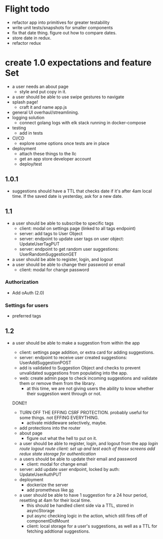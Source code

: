 # Flight todo

- refactor app into primitives for greater testability
- write unit tests/snapshots for smaller components
- fix that date thing. figure out how to compare dates.
- store date in redux.
- refactor redux

# create 1.0 expectations and feature Set

- a user needs an about page
  - style and put copy in it.
- a user should be able to use swipe gestures to navigate
- splash page!
  - craft it and name app.js
- general UI overhaul/streamlining.
- logging solution
  - connect golang logs with elk stack running in docker-compose
- testing
  - add in tests
- CI/CD
  - explore some options once tests are in place
- deployment
  - attach these things to the llc
  - get an app store developer account
  - deploy/test

## 1.0.1

- suggestions should have a TTL that checks date if it's after 4am local time. If the saved date is yesterday, ask for a new date.

## 1.1

- a user should be able to subscribe to specific tags
  - client: modal on settings page (linked to all tags endpoint)
  - server: add tags to User Object
  - server: endpoint to update user tags on user object: UpdateUserTagPUT
  - server: endpoint to get random user suggestions: UserRandomSuggestionGET
- a user should be able to register, login, and logout
- a user should be able to change their password or email
  - client: modal for change password

### Authorization

- Add oAuth (2.0)

### Settings for users

- preferred tags

## 1.2

- a user should be able to make a suggestion from within the app

  - client: settings page addition, or extra card for adding suggestions.
  - server: endpoint to receive user created suggestions: UserAddSuggestionPOST
  - add is validated to Suggestion Object and checks to prevent unvalidated suggestions from populating into the app.
  - web: create admin page to check incoming suggestions and validate them or remove them from the library.
    - at this time, we are not giving users the ability to know whether their suggestion went through or not.

  DONE!!

  - TURN OFF THE EFFING CSRF PROTECTION. probably useful for some things. not EFFING EVERYTHING.
    - activate middleware selectively, maybe.
  - add protections into the router
  - about page
    - figure out what the hell to put on it.
  - a user should be able to register, login, and logout from the app
    _login route_
    _logout route_
    _client: set up and test each of those screens_
    _add redux state storage for authentication_
  - a users should be able to update their email and password
    - client: modal for change email
  - server: add update user endpoint, locked by auth: UpdateUserAuthPUT
  - deployment
    - dockerize the server
    - add prometheus like [so](https://github.com/brancz/prometheus-example-app/blob/master/main.go)
  - a user should be able to have 1 suggestion for a 24 hour period, resetting at 4am for their local time.
    - this should be handled client side via a TTL, stored in asyncStorage
    - put async checking logic in the action, which still fires off of componentDidMount
    - client: local storage for a user's suggestions, as well as a TTL for fetching addtional suggestions.
